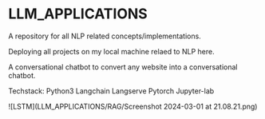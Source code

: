 # LLM_APPLICATIONS
A repository for all NLP related concepts/implementations.

Deploying all projects on my local machine relaed to NLP here. 



A conversational chatbot to convert any website into a conversational chatbot.

Techstack:
Python3
Langchain
Langserve
Pytorch
Jupyter-lab



![LSTM](LLM_APPLICATIONS/RAG/Screenshot 2024-03-01 at 21.08.21.png)

